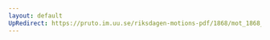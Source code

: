 ```yaml
---
layout: default
UpRedirect: https://pruto.im.uu.se/riksdagen-motions-pdf/1868/mot_1868__ak__86.pdf
---
```

